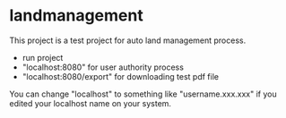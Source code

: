 # landmanagement
This project is a test project for auto land management process.

- run project
- "localhost:8080" for user authority process
- "localhost:8080/export" for downloading test pdf file

You can change "localhost" to something like "username.xxx.xxx" if you edited your localhost name on your system.
